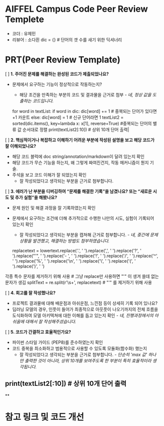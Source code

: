 # AIFFEL Campus Code Peer Review Templete
- 코더 : 유제민
- 리뷰어 : 소다흰
dic = {} # 단어의 갯 수를 새기 위한 딕셔너리


# PRT(Peer Review Template)
[ ]  **1. 주어진 문제를 해결하는 완성된 코드가 제출되었나요?**
- 문제에서 요구하는 기능이 정상적으로 작동하는지?
    - 해당 조건을 만족하는 부분의 코드 및 결과물을 근거로 첨부
      *- 네, 정상 값을 도출하는 코드입니다.*

  for word in textList:
  if word in dic:
    dic[word] += 1 # 중복되는 단어가 있다면 +1 카운트
  else:
    dic[word] = 1 # 신규 단어라면 1
textList2 = sorted(dic.items(), key=lambda x: x[1], reverse=True) 
#중복되는 단어의 밸류 값 순서대로 정렬
print(textList2[:10]) # 상위 10개 단어 출력|
    
[ ]  **2. 핵심적이거나 복잡하고 이해하기 어려운 부분에 작성된 설명을 보고 해당 코드가 잘 이해되었나요?**
- 해당 코드 블럭에 doc string/annotation/markdown이 달려 있는지 확인
- 해당 코드가 무슨 기능을 하는지, 왜 그렇게 짜여진건지, 작동 메커니즘이 뭔지 기술.
- 주석을 보고 코드 이해가 잘 되었는지 확인
    - 잘 작성되었다고 생각되는 부분을 근거로 첨부합니다.
        
[ ]  **3. 에러가 난 부분을 디버깅하여 “문제를 해결한 기록”을 남겼나요? 또는 “새로운 시도 및 추가 실험”을 해봤나요?**
- 문제 원인 및 해결 과정을 잘 기록하였는지 확인
- 문제에서 요구하는 조건에 더해 추가적으로 수행한 나만의 시도, 실험이 기록되어 있는지 확인
    - 잘 작성되었다고 생각되는 부분을 캡쳐해 근거로 첨부합니다.
       *- 네, 중간에 문제 상황을 발견했고, 해결하는 방법도 첨부하였습니다.*

    replacetext = lowertext.replace('.', ' ').replace(',', ' ').replace('?', ' ').replace("'", ' ').replace('- ', ' ').replace('!', ' ').replace('/', ' ').replace('^', ' ').replace('%', ' ').replace('\n', ' ').replace('\\', ' ').replace('(', ' ').replace(')', ' ') 

각종 특수 문자를 제거하기 위해 사용 # 그냥 replace만 사용하면 "'" 이 생겨 쓸데 없는 문자가 생김
splitText = re.split(r'\s+', replacetext) # "'" 를 제거하기 위해 사용

[ ]  **4. 회고를 잘 작성했나요?**
- 프로젝트 결과물에 대해 배운점과 아쉬운점, 느낀점 등이 상세히 기록 되어 있나요?
- 딥러닝 모델의 경우, 인풋이 들어가 최종적으로 아웃풋이 나오기까지의 전체 흐름을 도식화하여 모델 아키텍쳐에 대한 이해를 돕고 있는지 확인
   *- 네, 진행과정에서의 아쉬움에 대해서 잘 작성해주셨습니다.*
        
[ ]  **5. 코드가 간결하고 효율적인가요?**
- 파이썬 스타일 가이드 (PEP8)를 준수하였는지 확인
- 코드 중복을 최소화하고 범용적으로 사용할 수 있도록 모듈화(함수화) 했는지
    - 잘 작성되었다고 생각되는 부분을 근거로 첨부합니다.
       *- 단순히 'max 값' 하나만 출력한 것이 아니라,
          상위 10개를 보여주도록 한 부분이 특히 효율적이라 생각됩니다.*
   
## print(textList2[:10]) # 상위 10개 단어 출력

**



# 참고 링크 및 코드 개선
